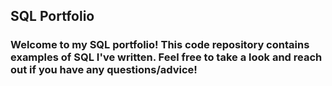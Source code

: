 ## SQL Portfolio
### Welcome to my SQL portfolio! This code repository contains examples of SQL I've written. Feel free to take a look and reach out if you have any questions/advice!

